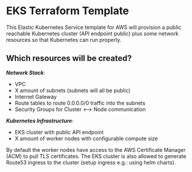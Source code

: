 # EKS Terraform Template

This Elastic Kubernetes Service template for AWS will provision a public reachable Kubernetes cluster (API endpoint public) plus some network resources so that Kubernetes can run properly.

## Which resources will be created?

___Network Stack___:

* VPC
* X amount of subnets (subnets will all be public)
* Internet Gateway
* Route tables to route 0.0.0.0/0 traffic into the subnets
* Security Groups for Cluster <--> Node communication

___Kubernetes Infrastructure___:

* EKS cluster with public API endpoint
* X amount of worker nodes with configurable compute size

By default the worker nodes have access to the AWS Certificate Manager (ACM) to pull TLS certificates. The EKS cluster is also allowed to generate Route53 ingress to the cluster (setup ingress e.g.: using helm charts).
